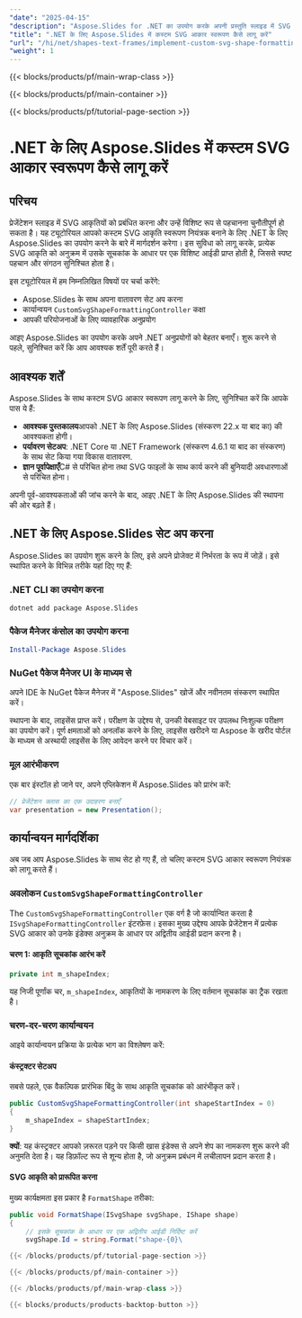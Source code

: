 ```yaml
---
"date": "2025-04-15"
"description": "Aspose.Slides for .NET का उपयोग करके अपनी प्रस्तुति स्लाइड में SVG आकृतियों को प्रारूपित और विशिष्ट रूप से पहचानना सीखें। यह मार्गदर्शिका कस्टम SVG आकृति स्वरूपण नियंत्रक को स्थापित करने, कार्यान्वित करने और व्यावहारिक अनुप्रयोगों को कवर करती है।"
"title": ".NET के लिए Aspose.Slides में कस्टम SVG आकार स्वरूपण कैसे लागू करें"
"url": "/hi/net/shapes-text-frames/implement-custom-svg-shape-formatting-aspose-slides-net/"
"weight": 1
---
```


{{< blocks/products/pf/main-wrap-class >}}

{{< blocks/products/pf/main-container >}}

{{< blocks/products/pf/tutorial-page-section >}}
# .NET के लिए Aspose.Slides में कस्टम SVG आकार स्वरूपण कैसे लागू करें

## परिचय

प्रेजेंटेशन स्लाइड में SVG आकृतियों को प्रबंधित करना और उन्हें विशिष्ट रूप से पहचानना चुनौतीपूर्ण हो सकता है। यह ट्यूटोरियल आपको कस्टम SVG आकृति स्वरूपण नियंत्रक बनाने के लिए .NET के लिए Aspose.Slides का उपयोग करने के बारे में मार्गदर्शन करेगा। इस सुविधा को लागू करके, प्रत्येक SVG आकृति को अनुक्रम में उसके सूचकांक के आधार पर एक विशिष्ट आईडी प्राप्त होती है, जिससे स्पष्ट पहचान और संगठन सुनिश्चित होता है।

इस ट्यूटोरियल में हम निम्नलिखित विषयों पर चर्चा करेंगे:
- Aspose.Slides के साथ अपना वातावरण सेट अप करना
- कार्यान्वयन `CustomSvgShapeFormattingController` कक्षा
- आपकी परियोजनाओं के लिए व्यावहारिक अनुप्रयोग

आइए Aspose.Slides का उपयोग करके अपने .NET अनुप्रयोगों को बेहतर बनाएँ। शुरू करने से पहले, सुनिश्चित करें कि आप आवश्यक शर्तें पूरी करते हैं।

## आवश्यक शर्तें

Aspose.Slides के साथ कस्टम SVG आकार स्वरूपण लागू करने के लिए, सुनिश्चित करें कि आपके पास ये हैं:
- **आवश्यक पुस्तकालय**आपको .NET के लिए Aspose.Slides (संस्करण 22.x या बाद का) की आवश्यकता होगी।
- **पर्यावरण सेटअप**: .NET Core या .NET Framework (संस्करण 4.6.1 या बाद का संस्करण) के साथ सेट किया गया विकास वातावरण.
- **ज्ञान पूर्वापेक्षाएँ**C# से परिचित होना तथा SVG फाइलों के साथ कार्य करने की बुनियादी अवधारणाओं से परिचित होना।

अपनी पूर्व-आवश्यकताओं की जांच करने के बाद, आइए .NET के लिए Aspose.Slides की स्थापना की ओर बढ़ते हैं।

## .NET के लिए Aspose.Slides सेट अप करना

Aspose.Slides का उपयोग शुरू करने के लिए, इसे अपने प्रोजेक्ट में निर्भरता के रूप में जोड़ें। इसे स्थापित करने के विभिन्न तरीके यहां दिए गए हैं:

### .NET CLI का उपयोग करना
```bash
dotnet add package Aspose.Slides
```

### पैकेज मैनेजर कंसोल का उपयोग करना
```powershell
Install-Package Aspose.Slides
```

### NuGet पैकेज मैनेजर UI के माध्यम से
अपने IDE के NuGet पैकेज मैनेजर में "Aspose.Slides" खोजें और नवीनतम संस्करण स्थापित करें।

स्थापना के बाद, लाइसेंस प्राप्त करें। परीक्षण के उद्देश्य से, उनकी वेबसाइट पर उपलब्ध निःशुल्क परीक्षण का उपयोग करें। पूर्ण क्षमताओं को अनलॉक करने के लिए, लाइसेंस खरीदने या Aspose के खरीद पोर्टल के माध्यम से अस्थायी लाइसेंस के लिए आवेदन करने पर विचार करें।

### मूल आरंभीकरण

एक बार इंस्टॉल हो जाने पर, अपने एप्लिकेशन में Aspose.Slides को प्रारंभ करें:
```csharp
// प्रेजेंटेशन क्लास का एक उदाहरण बनाएँ
var presentation = new Presentation();
```

## कार्यान्वयन मार्गदर्शिका

अब जब आप Aspose.Slides के साथ सेट हो गए हैं, तो चलिए कस्टम SVG आकार स्वरूपण नियंत्रक को लागू करते हैं।

### अवलोकन `CustomSvgShapeFormattingController`

The `CustomSvgShapeFormattingController` एक वर्ग है जो कार्यान्वित करता है `ISvgShapeFormattingController` इंटरफ़ेस। इसका मुख्य उद्देश्य आपके प्रेजेंटेशन में प्रत्येक SVG आकार को उनके इंडेक्स अनुक्रम के आधार पर अद्वितीय आईडी प्रदान करना है।

#### चरण 1: आकृति सूचकांक आरंभ करें
```csharp
private int m_shapeIndex;
```
यह निजी पूर्णांक चर, `m_shapeIndex`, आकृतियों के नामकरण के लिए वर्तमान सूचकांक का ट्रैक रखता है।

### चरण-दर-चरण कार्यान्वयन

आइये कार्यान्वयन प्रक्रिया के प्रत्येक भाग का विश्लेषण करें:

#### कंस्ट्रक्टर सेटअप
सबसे पहले, एक वैकल्पिक प्रारंभिक बिंदु के साथ आकृति सूचकांक को आरंभीकृत करें।
```csharp
public CustomSvgShapeFormattingController(int shapeStartIndex = 0)
{
    m_shapeIndex = shapeStartIndex;
}
```
**क्यों**: यह कंस्ट्रक्टर आपको ज़रूरत पड़ने पर किसी खास इंडेक्स से अपने शेप का नामकरण शुरू करने की अनुमति देता है। यह डिफ़ॉल्ट रूप से शून्य होता है, जो अनुक्रम प्रबंधन में लचीलापन प्रदान करता है।

#### SVG आकृति को प्रारूपित करना
मुख्य कार्यक्षमता इस प्रकार है `FormatShape` तरीका:
```csharp
public void FormatShape(ISvgShape svgShape, IShape shape)
{
    // इसके सूचकांक के आधार पर एक अद्वितीय आईडी निर्दिष्ट करें
    svgShape.Id = string.Format("shape-{0}\

{{< /blocks/products/pf/tutorial-page-section >}}

{{< /blocks/products/pf/main-container >}}

{{< /blocks/products/pf/main-wrap-class >}}

{{< blocks/products/products-backtop-button >}}